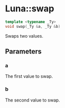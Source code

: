 # Luna::swap

```c++
template <typename _Ty>
void swap(_Ty &a, _Ty &b)
```

Swaps two values. 



## Parameters
### a
The first value to swap. 

### b
The second value to swap. 

